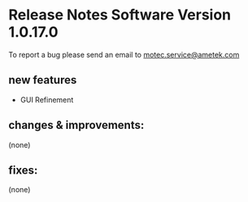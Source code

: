 Release Notes Software Version 1.0.17.0
=========================================

To report a bug please send an email to motec.service@ametek.com

new features
------------
- GUI Refinement

changes & improvements: 
-----------------------

(none)

fixes: 
------

(none)
